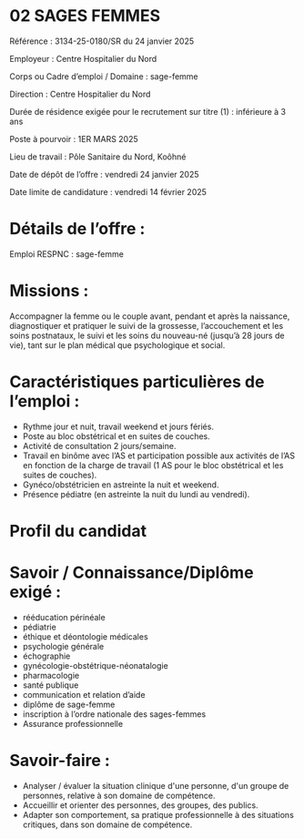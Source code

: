 # 02 SAGES FEMMES

Référence : 3134-25-0180/SR du 24 janvier 2025

Employeur : Centre Hospitalier du Nord

Corps ou Cadre d’emploi / Domaine : sage-femme

Direction : Centre Hospitalier du Nord

Durée de résidence exigée pour le recrutement sur titre (1) : inférieure à 3 ans

Poste à pourvoir : 1ER MARS 2025

Lieu de travail : Pôle Sanitaire du Nord, Koôhné

Date de dépôt de l’offre : vendredi 24 janvier 2025

Date limite de candidature : vendredi 14 février 2025

# Détails de l’offre :

Emploi RESPNC : sage-femme

# Missions :

Accompagner la femme ou le couple avant, pendant et après la naissance, diagnostiquer et pratiquer le suivi de la grossesse, l’accouchement et les soins postnataux, le suivi et les soins du nouveau-né (jusqu’à 28 jours de vie), tant sur le plan médical que psychologique et social.

# Caractéristiques particulières de l’emploi :

- Rythme jour et nuit, travail weekend et jours fériés.
- Poste au bloc obstétrical et en suites de couches.
- Activité de consultation 2 jours/semaine.
- Travail en binôme avec l’AS et participation possible aux activités de l’AS en fonction de la charge de travail (1 AS pour le bloc obstétrical et les suites de couches).
- Gynéco/obstétricien en astreinte la nuit et weekend.
- Présence pédiatre (en astreinte la nuit du lundi au vendredi).

# Profil du candidat

# Savoir / Connaissance/Diplôme exigé :

- rééducation périnéale
- pédiatrie
- éthique et déontologie médicales
- psychologie générale
- échographie
- gynécologie-obstétrique-néonatalogie
- pharmacologie
- santé publique
- communication et relation d’aide
- diplôme de sage-femme
- inscription à l’ordre nationale des sages-femmes
- Assurance professionnelle

# Savoir-faire :

- Analyser / évaluer la situation clinique d'une personne, d'un groupe de personnes, relative à son domaine de compétence.
- Accueillir et orienter des personnes, des groupes, des publics.
- Adapter son comportement, sa pratique professionnelle à des situations critiques, dans son domaine de compétence.